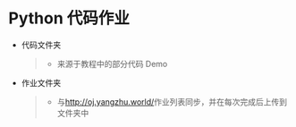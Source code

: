 # Python 代码作业
* 代码文件夹
    > + 来源于教程中的部分代码 Demo
* 作业文件夹
    > + 与<http://oj.yangzhu.world/>作业列表同步，并在每次完成后上传到文件夹中
